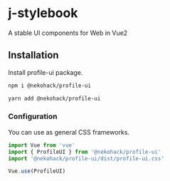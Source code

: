# j-stylebook

A stable UI components for Web in Vue2

## Installation

Install profile-ui package.

```bash
npm i @nekohack/profile-ui

yarn add @nekohack/profile-ui
```

### Configuration

You can use as general CSS frameworks.

```js
import Vue from 'vue'
import { ProfileUI } from '@nekohack/profile-ui'
import '@nekohack/profile-ui/dist/profile-ui.css'

Vue.use(ProfileUI)
```
